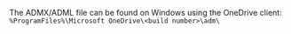 The ADMX/ADML file can be found on Windows using the OneDrive client:
`%ProgramFiles%\Microsoft OneDrive\<build number>\adm\`